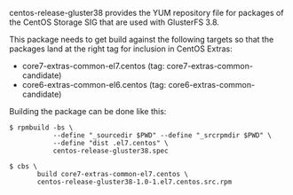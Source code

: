 centos-release-gluster38 provides the YUM repository file for packages of the
CentOS Storage SIG that are used with GlusterFS 3.8.

This package needs to get build against the following targets so that the
packages land at the right tag for inclusion in CentOS Extras:

 - core7-extras-common-el7.centos (tag: core7-extras-common-candidate)
 - core6-extras-common-el6.centos (tag: core6-extras-common-candidate)

Building the package can be done like this:


    $ rpmbuild -bs \
               --define "_sourcedir $PWD" --define "_srcrpmdir $PWD" \
               --define "dist .el7.centos" \
               centos-release-gluster38.spec

    $ cbs \
           build core7-extras-common-el7.centos \
           centos-release-gluster38-1.0-1.el7.centos.src.rpm

